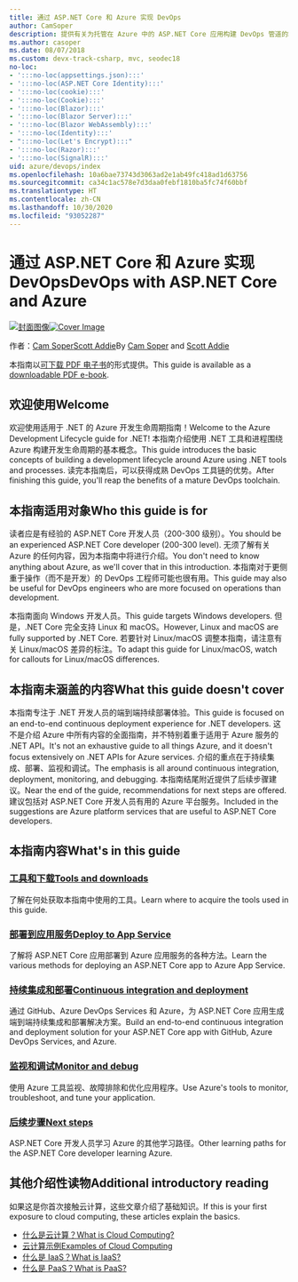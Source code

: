 ```yaml
---
title: 通过 ASP.NET Core 和 Azure 实现 DevOps
author: CamSoper
description: 提供有关为托管在 Azure 中的 ASP.NET Core 应用构建 DevOps 管道的端到端指导的指南。
ms.author: casoper
ms.date: 08/07/2018
ms.custom: devx-track-csharp, mvc, seodec18
no-loc:
- ':::no-loc(appsettings.json):::'
- ':::no-loc(ASP.NET Core Identity):::'
- ':::no-loc(cookie):::'
- ':::no-loc(Cookie):::'
- ':::no-loc(Blazor):::'
- ':::no-loc(Blazor Server):::'
- ':::no-loc(Blazor WebAssembly):::'
- ':::no-loc(Identity):::'
- ":::no-loc(Let's Encrypt):::"
- ':::no-loc(Razor):::'
- ':::no-loc(SignalR):::'
uid: azure/devops/index
ms.openlocfilehash: 10a6bae73743d3063ad2e1ab49fc418ad1d63756
ms.sourcegitcommit: ca34c1ac578e7d3daa0febf1810ba5fc74f60bbf
ms.translationtype: HT
ms.contentlocale: zh-CN
ms.lasthandoff: 10/30/2020
ms.locfileid: "93052287"
---
```

# <a name="devops-with-aspnet-core-and-azure"></a><span data-ttu-id="c3625-103">通过 ASP.NET Core 和 Azure 实现 DevOps</span><span class="sxs-lookup"><span data-stu-id="c3625-103">DevOps with ASP.NET Core and Azure</span></span>

<span data-ttu-id="c3625-104">[![封面图像](./media/cover-large.png)](https://aka.ms/devopsbook)</span><span class="sxs-lookup"><span data-stu-id="c3625-104">[![Cover Image](./media/cover-large.png)](https://aka.ms/devopsbook)</span></span>

<span data-ttu-id="c3625-105">作者：[Cam Soper](https://twitter.com/camsoper)[Scott Addie](https://twitter.com/scottaddie)</span><span class="sxs-lookup"><span data-stu-id="c3625-105">By [Cam Soper](https://twitter.com/camsoper) and [Scott Addie](https://twitter.com/scottaddie)</span></span>

<span data-ttu-id="c3625-106">本指南以[可下载 PDF 电子书](https://aka.ms/devopsbook)的形式提供。</span><span class="sxs-lookup"><span data-stu-id="c3625-106">This guide is available as a [downloadable PDF e-book](https://aka.ms/devopsbook).</span></span>

## <a name="welcome"></a><span data-ttu-id="c3625-107">欢迎使用</span><span class="sxs-lookup"><span data-stu-id="c3625-107">Welcome</span></span> 

<span data-ttu-id="c3625-108">欢迎使用适用于 .NET 的 Azure 开发生命周期指南！</span><span class="sxs-lookup"><span data-stu-id="c3625-108">Welcome to the Azure Development Lifecycle guide for .NET!</span></span> <span data-ttu-id="c3625-109">本指南介绍使用 .NET 工具和进程围绕 Azure 构建开发生命周期的基本概念。</span><span class="sxs-lookup"><span data-stu-id="c3625-109">This guide introduces the basic concepts of building a development lifecycle around Azure using .NET tools and processes.</span></span> <span data-ttu-id="c3625-110">读完本指南后，可以获得成熟 DevOps 工具链的优势。</span><span class="sxs-lookup"><span data-stu-id="c3625-110">After finishing this guide, you'll reap the benefits of a mature DevOps toolchain.</span></span>

## <a name="who-this-guide-is-for"></a><span data-ttu-id="c3625-111">本指南适用对象</span><span class="sxs-lookup"><span data-stu-id="c3625-111">Who this guide is for</span></span>

<span data-ttu-id="c3625-112">读者应是有经验的 ASP.NET Core 开发人员（200-300 级别）。</span><span class="sxs-lookup"><span data-stu-id="c3625-112">You should be an experienced ASP.NET Core developer (200-300 level).</span></span> <span data-ttu-id="c3625-113">无须了解有关 Azure 的任何内容，因为本指南中将进行介绍。</span><span class="sxs-lookup"><span data-stu-id="c3625-113">You don't need to know anything about Azure, as we'll cover that in this introduction.</span></span> <span data-ttu-id="c3625-114">本指南对于更侧重于操作（而不是开发）的 DevOps 工程师可能也很有用。</span><span class="sxs-lookup"><span data-stu-id="c3625-114">This guide may also be useful for DevOps engineers who are more focused on operations than development.</span></span>

<span data-ttu-id="c3625-115">本指南面向 Windows 开发人员。</span><span class="sxs-lookup"><span data-stu-id="c3625-115">This guide targets Windows developers.</span></span> <span data-ttu-id="c3625-116">但是，.NET Core 完全支持 Linux 和 macOS。</span><span class="sxs-lookup"><span data-stu-id="c3625-116">However, Linux and macOS are fully supported by .NET Core.</span></span> <span data-ttu-id="c3625-117">若要针对 Linux/macOS 调整本指南，请注意有关 Linux/macOS 差异的标注。</span><span class="sxs-lookup"><span data-stu-id="c3625-117">To adapt this guide for Linux/macOS, watch for callouts for Linux/macOS differences.</span></span>

## <a name="what-this-guide-doesnt-cover"></a><span data-ttu-id="c3625-118">本指南未涵盖的内容</span><span class="sxs-lookup"><span data-stu-id="c3625-118">What this guide doesn't cover</span></span>

<span data-ttu-id="c3625-119">本指南专注于 .NET 开发人员的端到端持续部署体验。</span><span class="sxs-lookup"><span data-stu-id="c3625-119">This guide is focused on an end-to-end continuous deployment experience for .NET developers.</span></span> <span data-ttu-id="c3625-120">这不是介绍 Azure 中所有内容的全面指南，并不特别着重于适用于 Azure 服务的 .NET API。</span><span class="sxs-lookup"><span data-stu-id="c3625-120">It's not an exhaustive guide to all things Azure, and it doesn't focus extensively on .NET APIs for Azure services.</span></span> <span data-ttu-id="c3625-121">介绍的重点在于持续集成、部署、监视和调试。</span><span class="sxs-lookup"><span data-stu-id="c3625-121">The emphasis is all around continuous integration, deployment, monitoring, and debugging.</span></span> <span data-ttu-id="c3625-122">本指南结尾附近提供了后续步骤建议。</span><span class="sxs-lookup"><span data-stu-id="c3625-122">Near the end of the guide, recommendations for next steps are offered.</span></span> <span data-ttu-id="c3625-123">建议包括对 ASP.NET Core 开发人员有用的 Azure 平台服务。</span><span class="sxs-lookup"><span data-stu-id="c3625-123">Included in the suggestions are Azure platform services that are useful to ASP.NET Core developers.</span></span>

## <a name="whats-in-this-guide"></a><span data-ttu-id="c3625-124">本指南内容</span><span class="sxs-lookup"><span data-stu-id="c3625-124">What's in this guide</span></span>

### <a name="tools-and-downloads"></a>[<span data-ttu-id="c3625-125">工具和下载</span><span class="sxs-lookup"><span data-stu-id="c3625-125">Tools and downloads</span></span>](xref:azure/devops/tools-and-downloads)

<span data-ttu-id="c3625-126">了解在何处获取本指南中使用的工具。</span><span class="sxs-lookup"><span data-stu-id="c3625-126">Learn where to acquire the tools used in this guide.</span></span>

### <a name="deploy-to-app-service"></a>[<span data-ttu-id="c3625-127">部署到应用服务</span><span class="sxs-lookup"><span data-stu-id="c3625-127">Deploy to App Service</span></span>](xref:azure/devops/deploy-to-app-service)

<span data-ttu-id="c3625-128">了解将 ASP.NET Core 应用部署到 Azure 应用服务的各种方法。</span><span class="sxs-lookup"><span data-stu-id="c3625-128">Learn the various methods for deploying an ASP.NET Core app to Azure App Service.</span></span>

### <a name="continuous-integration-and-deployment"></a>[<span data-ttu-id="c3625-129">持续集成和部署</span><span class="sxs-lookup"><span data-stu-id="c3625-129">Continuous integration and deployment</span></span>](xref:azure/devops/cicd)

<span data-ttu-id="c3625-130">通过 GitHub、Azure DevOps Services 和 Azure，为 ASP.NET Core 应用生成端到端持续集成和部署解决方案。</span><span class="sxs-lookup"><span data-stu-id="c3625-130">Build an end-to-end continuous integration and deployment solution for your ASP.NET Core app with GitHub, Azure DevOps Services, and Azure.</span></span>

### <a name="monitor-and-debug"></a>[<span data-ttu-id="c3625-131">监视和调试</span><span class="sxs-lookup"><span data-stu-id="c3625-131">Monitor and debug</span></span>](xref:azure/devops/monitor)

<span data-ttu-id="c3625-132">使用 Azure 工具监视、故障排除和优化应用程序。</span><span class="sxs-lookup"><span data-stu-id="c3625-132">Use Azure's tools to monitor, troubleshoot, and tune your application.</span></span>

### <a name="next-steps"></a>[<span data-ttu-id="c3625-133">后续步骤</span><span class="sxs-lookup"><span data-stu-id="c3625-133">Next steps</span></span>](xref:azure/devops/next-steps)

<span data-ttu-id="c3625-134">ASP.NET Core 开发人员学习 Azure 的其他学习路径。</span><span class="sxs-lookup"><span data-stu-id="c3625-134">Other learning paths for the ASP.NET Core developer learning Azure.</span></span>

## <a name="additional-introductory-reading"></a><span data-ttu-id="c3625-135">其他介绍性读物</span><span class="sxs-lookup"><span data-stu-id="c3625-135">Additional introductory reading</span></span>

<span data-ttu-id="c3625-136">如果这是你首次接触云计算，这些文章介绍了基础知识。</span><span class="sxs-lookup"><span data-stu-id="c3625-136">If this is your first exposure to cloud computing, these articles explain the basics.</span></span>

* [<span data-ttu-id="c3625-137">什么是云计算？</span><span class="sxs-lookup"><span data-stu-id="c3625-137">What is Cloud Computing?</span></span>](https://azure.microsoft.com/overview/what-is-cloud-computing/)
* [<span data-ttu-id="c3625-138">云计算示例</span><span class="sxs-lookup"><span data-stu-id="c3625-138">Examples of Cloud Computing</span></span>](https://azure.microsoft.com/overview/examples-of-cloud-computing/)
* [<span data-ttu-id="c3625-139">什么是 IaaS？</span><span class="sxs-lookup"><span data-stu-id="c3625-139">What is IaaS?</span></span>](https://azure.microsoft.com/overview/what-is-iaas/)
* [<span data-ttu-id="c3625-140">什么是 PaaS？</span><span class="sxs-lookup"><span data-stu-id="c3625-140">What is PaaS?</span></span>](https://azure.microsoft.com/overview/what-is-paas/)
